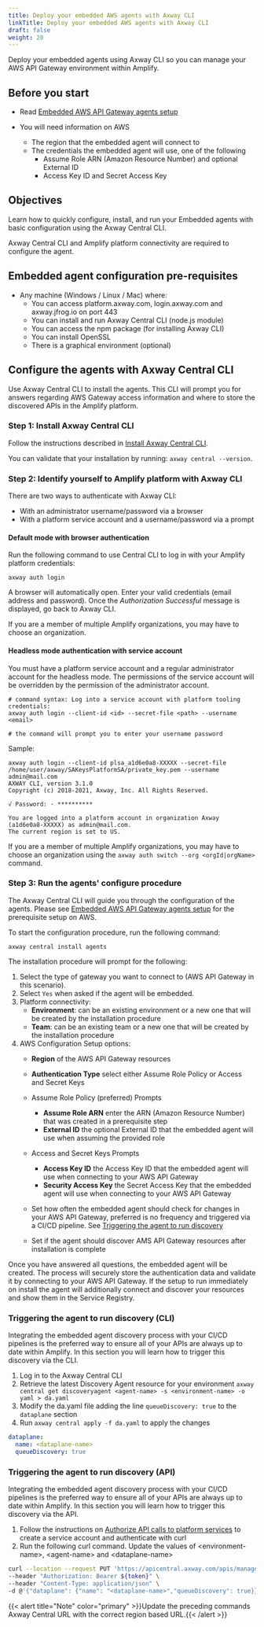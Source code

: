 ```yaml
---
title: Deploy your embedded AWS agents with Axway CLI
linkTitle: Deploy your embedded AWS agents with Axway CLI
draft: false
weight: 20
---
```

Deploy your embedded agents using Axway CLI so you can manage your AWS API Gateway environment within Amplify.

## Before you start

* Read [Embedded AWS API Gateway agents setup](/docs/connect_manage_environ/connect_aws_gateway/embedded-aws-agent-setup/)
* You will need information on AWS

    * The region that the embedded agent will connect to
    * The credentials the embedded agent will use, one of the following
        * Assume Role ARN (Amazon Resource Number) and optional External ID
        * Access Key ID and Secret Access Key

## Objectives

Learn how to quickly configure, install, and run your Embedded agents with basic configuration using the Axway Central CLI.

Axway Central CLI and Amplify platform connectivity are required to configure the agent.

## Embedded agent configuration pre-requisites

* Any machine (Windows / Linux / Mac) where:
    * You can access platform.axway.com, login.axway.com and axway.jfrog.io on port 443
    * You can install and run Axway Central CLI (node.js module)
    * You can access the npm package (for installing Axway CLI)
    * You can install OpenSSL
    * There is a graphical environment (optional)

## Configure the agents with Axway Central CLI

Use Axway Central CLI to install the agents. This CLI will prompt you for answers regarding AWS Gateway access information and where to store the discovered APIs in the Amplify platform.

### Step 1: Install Axway Central CLI

Follow the instructions described in [Install Axway Central CLI](/docs/integrate_with_central/cli_central/cli_install/).

You can validate that your installation by running: `axway central --version`.

### Step 2: Identify yourself to Amplify platform with Axway CLI

There are two ways to authenticate with Axway CLI:

* With an administrator username/password via a browser
* With a platform service account and a username/password via a prompt

#### Default mode with browser authentication

Run the following command to use Central CLI to log in with your Amplify platform credentials:

```shell
axway auth login
```

A browser will automatically open.
Enter your valid credentials (email address and password). Once the *Authorization Successful* message is displayed, go back to Axway CLI.

If you are a member of multiple Amplify organizations, you may have to choose an organization.

#### Headless mode authentication with service account

You must have a platform service account and a regular administrator account for the headless mode. The permissions of the service account will be overridden by the permission of the administrator account.

```shell
# command syntax: Log into a service account with platform tooling credentials:
axway auth login --client-id <id> --secret-file <path> --username <email>

# the command will prompt you to enter your username password
```

Sample:

```shell
axway auth login --client-id plsa_a1d6e0a8-XXXXX --secret-file /home/user/axway/SAKeysPlatformSA/private_key.pem --username admin@mail.com
AXWAY CLI, version 3.1.0
Copyright (c) 2018-2021, Axway, Inc. All Rights Reserved.

√ Password: · **********

You are logged into a platform account in organization Axway (a1d6e0a8-XXXXX) as admin@mail.com.
The current region is set to US.
```

If you are a member of multiple Amplify organizations, you may have to choose an organization using the `axway auth switch --org <orgId|orgName>` command.

### Step 3: Run the agents' configure procedure

The Axway Central CLI will guide you through the configuration of the agents. Please see [Embedded AWS API Gateway agents setup](/docs/connect_manage_environ/connect_aws_gateway/embedded-aws-agent-setup/) for the prerequisite setup on AWS.

To start the configuration procedure, run the following command:

```shell
axway central install agents
```

The installation procedure will prompt for the following:

1. Select the type of gateway you want to connect to (AWS API Gateway in this scenario).
2. Select `Yes` when asked if the agent will be embedded.
3. Platform connectivity:
   * **Environment**: can be an existing environment or a new one that will be created by the installation procedure
   * **Team**: can be an existing team or a new one that will be created by the installation procedure
4. AWS Configuration Setup options:
   * **Region** of the AWS API Gateway resources
   * **Authentication Type** select either Assume Role Policy or Access and Secret Keys

   * Assume Role Policy (preferred) Prompts
     * **Assume Role ARN** enter the ARN (Amazon Resource Number) that was created in a prerequisite step
     * **External ID** the optional External ID that the embedded agent will use when assuming the provided role

   * Access and Secret Keys Prompts
     * **Access Key ID** the Access Key ID that the embedded agent will use when connecting to your AWS API Gateway
     * **Security Access Key** the Secret Access Key that the embedded agent will use when connecting to your AWS API Gateway
   * Set how often the embedded agent should check for changes in your AWS API Gateway, preferred is no frequency and triggered via a CI/CD pipeline. See [Triggering the agent to run discovery](#triggering-the-agent-to-run-discovery)
   * Set if the agent should discover AMS API Gateway resources after installation is complete

Once you have answered all questions, the embedded agent will be created. The process will securely store the authentication data and validate it by connecting to your AWS API Gateway. If the setup to run immediately on install the agent will additionally connect and discover your resources and show them in the Service Registry.

### Triggering the agent to run discovery (CLI)

Integrating the embedded agent discovery process with your CI/CD pipelines is the preferred way to ensure all of your APIs are always up to date within Amplify. In this section you will learn how to trigger this discovery via the CLI.

1. Log in to the Axway Central CLI
2. Retrieve the latest Discovery Agent resource for your environment `axway central get discoveryagent <agent-name> -s <environment-name> -o yaml > da.yaml`
3. Modify the da.yaml file adding the line `queueDiscovery: true` to the `dataplane` section
4. Run `axway central apply -f da.yaml` to apply the changes

```yaml
dataplane:
  name: <dataplane-name>
  queueDiscovery: true
```

### Triggering the agent to run discovery (API)

Integrating the embedded agent discovery process with your CI/CD pipelines is the preferred way to ensure all of your APIs are always up to date within Amplify. In this section you will learn how to trigger this discovery via the API.

1. Follow the instructions on [Authorize API calls to platform services](/docs/integrate_with_central/platform-auth-examples/) to create a service account and authenticate with curl
2. Run the following curl command. Update the values of &lt;environment-name&gt;, &lt;agent-name&gt; and &lt;dataplane-name&gt;

```sh
curl --location --request PUT 'https://apicentral.axway.com/apis/management/v1alpha1/environments/<environment-name>/discoveryagents/<agent-name>/dataplane' \
--header "Authorization: Bearer ${token}" \
--header "Content-Type: application/json" \
-d @'{"dataplane": {"name": "<dataplane-name>","queueDiscovery": true}}'
```

{{< alert title="Note" color="primary" >}}Update the preceding commands Axway Central URL with the correct region based URL.{{< /alert >}}